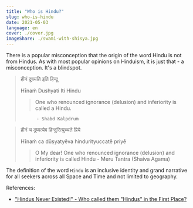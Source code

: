 ```yaml
---
title: "Who is Hindu?"
slug: who-is-hindu
date: 2021-05-03
language: en
cover: ./cover.jpg
imageShare: ./swami-with-shisya.jpg
---
```


There is a popular misconception that the origin of the word Hindu is not from Hindus.
As with most popular opinions on Hinduism, it is just that - a misconception. It's a blindspot.

> हीनं दूषयति इति हिन्दू
>
> Hīnaṁ Dushyati Iti Hindu
>
>> One who renounced ignorance (delusion) and inferiority is called a Hindu.
>
>           - Shabd Kalpdrum

> हीनं च दूष्यत्येव हिन्दुरित्युच्चते प्रिये
>
> Hīnaṁ ca dūṣyatyēva hindurityuccatē priyē
>
>> O My dear! One who renounced ignorance (delusion) and inferiority is called Hindu
>>          - Meru Tantra (Shaiva Agama)

The definition of the word `Hindu` is an inclusive identity and grand narrative for all seekers across all Space and Time and not limited to geography.

References:
- ["Hindus Never Existed!" - Who called them "Hindus" in the First Place?](https://www.youtube.com/watch?v=Yu2PDFXuP10)